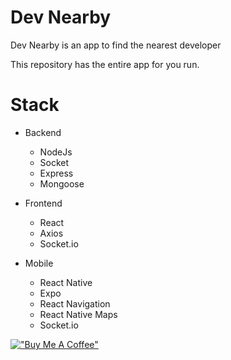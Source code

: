 # Dev Nearby

Dev Nearby is an app to find the nearest developer

This repository has the entire app for you run.

# Stack

- Backend
  - NodeJs
  - Socket
  - Express
  - Mongoose

- Frontend
  - React
  - Axios
  - Socket.io

- Mobile
  - React Native
  - Expo
  - React Navigation
  - React Native Maps
  - Socket.io

[!["Buy Me A Coffee"](https://www.buymeacoffee.com/assets/img/custom_images/orange_img.png)](https://www.buymeacoffee.com/mateussiil)